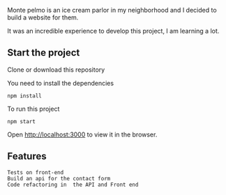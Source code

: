 Monte pelmo is an ice cream parlor in my neighborhood and I decided to build a website for them.

It was an incredible experience to develop this project, I am learning a lot.


## Start the project

Clone or download this repository


You need to install the dependencies

    npm install


To run this project

    npm start


Open [http://localhost:3000](http://localhost:3000) to view it in the browser.


## Features

    Tests on front-end
    Build an api for the contact form
    Code refactoring in  the API and Front end 